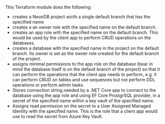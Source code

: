 This Terraform module does the following:

- creates a NeonDB project wicth a single default branch that has the specified name
- creates a an owner role with the specified name on the default branch.
- creates an app role with the specified name on the default branch. This would be used by the client app to perform CRUD operations on the databases.
- creates a database with the specified name in the project on the default branch. Its owner is set as the owner role created for the default branch of the project.
- assigns minimal permissions to the app role on the database (bear in mind the database itself is on the default branch of the project) so that it can perform the operations that the client app needs to perform, e.g. it can perform CRUD on tables and use sequences but not perform DDL operations or perform admin tasks.
- Stores connection string needed by a .NET Core app to connect to the database using the app role and using EF Core ProstgrSQL provider, in a secret of the specified name within a key vault of the specified name.
- Assigns read permission on the secret to a User Assigned Managed Identity with the specified name. This is the role that a client app would use to read the secret from Azure Key Vault.
